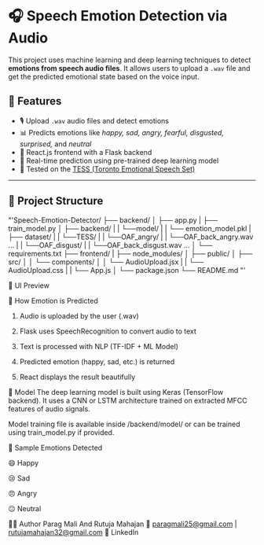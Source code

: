 # 🎧 Speech Emotion Detection via Audio

This project uses machine learning and deep learning techniques to detect **emotions from speech audio files**. It allows users to upload a `.wav` file and get the predicted emotional state based on the voice input.

## 🚀 Features

- 🎙️ Upload `.wav` audio files and detect emotions
- 📊 Predicts emotions like *happy, sad, angry, fearful, disgusted, surprised,* and *neutral*
- 🔗 React.js frontend with a Flask backend
- 🔁 Real-time prediction using pre-trained deep learning model
- 📁 Tested on the [TESS (Toronto Emotional Speech Set)]((https://www.kaggle.com/datasets/ejlok1/toronto-emotional-speech-set-tess))

---

## 📂 Project Structure
"'Speech-Emotion-Detector/
├── backend/
│   ├── app.py
|   ├── train_model.py
│   ├── backend/
|   |   └──model/
|   |      └── emotion_model.pkl
|   ├── dataset/
|   |   └──TESS/
|   |      └──OAF_angry/
|   |         └──OAF_back_angry.wav ...
|   |      └──OAF_disgust/
|   |         └──OAF_back_disgust.wav ... 
│   └── requirements.txt
├── frontend/
|   ├── node_modules/
│   ├── public/
│   ├── src/
│   │   └── components/
│   │       └── AudioUpload.jsx
|   |       └── AudioUpload.css
|   |   └── App.js
│   └── package.json
└── README.md
"'

📸 UI Preview




🧠 How Emotion is Predicted

  1) Audio is uploaded by the user (.wav)
  
  2) Flask uses SpeechRecognition to convert audio to text
  
  3) Text is processed with NLP (TF-IDF + ML Model)
  
  4) Predicted emotion (happy, sad, etc.) is returned
  
  5) React displays the result beautifully

🧠 Model
The deep learning model is built using Keras (TensorFlow backend). It uses a CNN or LSTM architecture trained on extracted MFCC features of audio signals.

Model training file is available inside /backend/model/ or can be trained using train_model.py if provided.


📌 Sample Emotions Detected

  😄 Happy
  
  😢 Sad
  
  😠 Angry
  
  😐 Neutral

🙋‍♂️ Author
Parag Mali And Rutuja Mahajan
📧 paragmali25@gmail.com | rutujamahajan32@gmail.com
🔗 LinkedIn

